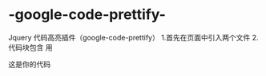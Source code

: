 # -google-code-prettify-
Jquery 代码高亮插件（google-code-prettify）
1.首先在页面中引入两个文件
    <link href="prettify.css" type="text/css" rel="stylesheet" />
    <script type="text/javascript" src="run_prettify.js"></script>
2.代码块包含 
    用<pre class="prettyprint">这是你的代码</pre> 
